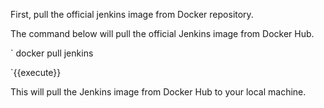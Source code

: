 First, pull the official jenkins image from Docker repository.

The command below will pull the official Jenkins image from Docker Hub.

`
docker pull jenkins

`{{execute}}


This will pull the Jenkins image from Docker Hub to your local machine.
